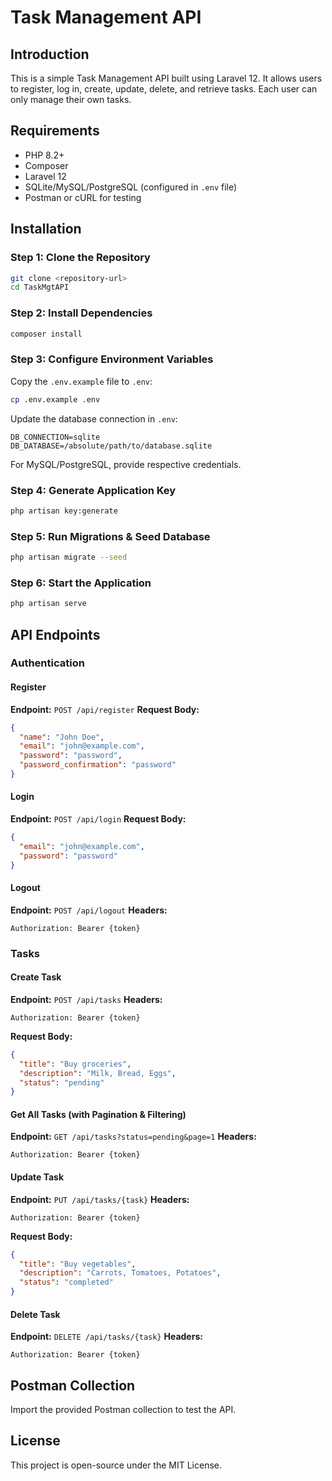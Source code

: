 # Task Management API

## Introduction
This is a simple Task Management API built using Laravel 12. It allows users to register, log in, create, update, delete, and retrieve tasks. Each user can only manage their own tasks.

## Requirements
- PHP 8.2+
- Composer
- Laravel 12
- SQLite/MySQL/PostgreSQL (configured in `.env` file)
- Postman or cURL for testing

## Installation

### Step 1: Clone the Repository
```sh
git clone <repository-url>
cd TaskMgtAPI
```

### Step 2: Install Dependencies
```sh
composer install
```

### Step 3: Configure Environment Variables
Copy the `.env.example` file to `.env`:
```sh
cp .env.example .env
```
Update the database connection in `.env`:
```
DB_CONNECTION=sqlite
DB_DATABASE=/absolute/path/to/database.sqlite
```
For MySQL/PostgreSQL, provide respective credentials.

### Step 4: Generate Application Key
```sh
php artisan key:generate
```

### Step 5: Run Migrations & Seed Database
```sh
php artisan migrate --seed
```

### Step 6: Start the Application
```sh
php artisan serve
```

## API Endpoints

### Authentication

#### Register
**Endpoint:** `POST /api/register`
**Request Body:**
```json
{
  "name": "John Doe",
  "email": "john@example.com",
  "password": "password",
  "password_confirmation": "password"
}
```

#### Login
**Endpoint:** `POST /api/login`
**Request Body:**
```json
{
  "email": "john@example.com",
  "password": "password"
}
```

#### Logout
**Endpoint:** `POST /api/logout`
**Headers:**
```
Authorization: Bearer {token}
```

### Tasks

#### Create Task
**Endpoint:** `POST /api/tasks`
**Headers:**
```
Authorization: Bearer {token}
```
**Request Body:**
```json
{
  "title": "Buy groceries",
  "description": "Milk, Bread, Eggs",
  "status": "pending"
}
```

#### Get All Tasks (with Pagination & Filtering)
**Endpoint:** `GET /api/tasks?status=pending&page=1`
**Headers:**
```
Authorization: Bearer {token}
```

#### Update Task
**Endpoint:** `PUT /api/tasks/{task}`
**Headers:**
```
Authorization: Bearer {token}
```
**Request Body:**
```json
{
  "title": "Buy vegetables",
  "description": "Carrots, Tomatoes, Potatoes",
  "status": "completed"
}
```

#### Delete Task
**Endpoint:** `DELETE /api/tasks/{task}`
**Headers:**
```
Authorization: Bearer {token}
```

## Postman Collection
Import the provided Postman collection to test the API.

## License
This project is open-source under the MIT License.

